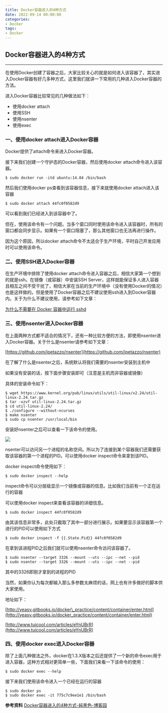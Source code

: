 ```yaml
---
title: Docker容器进入的4种方式
date: 2022-09-14 00:00:00
categories:
- Docker
tags:
- Docker
---
```


<!-- more -->


## Docker容器进入的4种方式

___

在使用Docker创建了容器之后，大家比较关心的就是如何进入该容器了，其实进入Docker容器有好几多种方式，这里我们就讲一下常用的几种进入Docker容器的方法。

进入Docker容器比较常见的几种做法如下：

-   使用docker attach
-   使用SSH
-   使用nsenter
-   使用exec

### 一、使用docker attach进入Docker容器

Docker提供了attach命令来进入Docker容器。

接下来我们创建一个守护态的Docker容器，然后使用docker attach命令进入该容器。

```
$ sudo docker run -itd ubuntu:14.04 /bin/bash  
```

然后我们使用docker ps查看到该容器信息，接下来就使用docker attach进入该容器

```
$ sudo docker attach 44fc0f0582d9  
```


可以看到我们已经进入到该容器中了。

但在，使用该命令有一个问题。当多个窗口同时使用该命令进入该容器时，所有的窗口都会同步显示。如果有一个窗口阻塞了，那么其他窗口也无法再进行操作。

因为这个原因，所以docker attach命令不太适合于生产环境，平时自己开发应用时可以使用该命令。

### 二、使用SSH进入Docker容器

在生产环境中排除了使用docker attach命令进入容器之后，相信大家第一个想到的就是ssh。在镜像（或容器）中安装SSH Server，这样就能保证多人进入容器且相互之间不受干扰了，相信大家在当前的生产环境中（没有使用Docker的情况）也是这样做的。但是使用了Docker容器之后不建议使用ssh进入到Docker容器内。关于为什么不建议使用，请参考如下文章：

[为什么不需要在 Docker 容器中运行 sshd](http://www.oschina.net/translate/why-you-dont-need-to-run-sshd-in-docker?cmp)

### 三、使用nsenter进入Docker容器

在上面两种方式都不适合的情况下，还有一种比较方便的方法，即使用nsenter进入Docker容器。关于什么是nsenter请参考如下文章：

[https://github.com/jpetazzo/nsenter](https://github.com/jpetazzo/nsenter)

在了解了什么是nsenter之后，系统默认将我们需要的nsenter安装到主机中

如果没有安装的话，按下面步骤安装即可（注意是主机而非容器或镜像）

具体的安装命令如下：

```
$ wget https://www.kernel.org/pub/linux/utils/util-linux/v2.24/util-linux-2.24.tar.gz
$ tar -xzvf util-linux-2.24.tar.gz
$ cd util-linux-2.24/  
$ ./configure --without-ncurses
$ make nsenter
$ sudo cp nsenter /usr/local/bin
```

安装好nsenter之后可以查看一下该命令的使用。

![](https://img.darklorder.com/img/202308221521097.png)

nsenter可以访问另一个进程的名称空间。所以为了连接到某个容器我们还需要获取该容器的第一个进程的PID。可以使用docker inspect命令来拿到该PID。

docker inspect命令使用如下：

```
$ sudo docker inspect --help 
```

inspect命令可以分层级显示一个镜像或容器的信息。比如我们当前有一个正在运行的容器

可以使用docker inspect来查看该容器的详细信息。

```
$ sudo docker inspect 44fc0f0582d9  
```

由其该信息非常多，此处只截取了其中一部分进行展示。如果要显示该容器第一个进行的PID可以使用如下方式

```
$ sudo docker inspect -f {{.State.Pid}} 44fc0f0582d9  
```

在拿到该进程PID之后我们就可以使用nsenter命令访问该容器了。

```
$ sudo nsenter --target 3326 --mount --uts --ipc --net --pid
$ sudo nsenter --target 3326 --mount --uts --ipc --net --pid
```

其中的3326即刚才拿到的进程的PID

当然，如果你认为每次都输入那么多参数太麻烦的话，网上也有许多做好的脚本供大家使用。

地址如下：

[http://yeasy.gitbooks.io/docker\_practice/content/container/enter.html](http://yeasy.gitbooks.io/docker_practice/content/container/enter.html)

[http://www.tuicool.com/articles/eYnUBrR](http://www.tuicool.com/articles/eYnUBrR)

### **四、使用docker exec进入Docker容器**

除了上面几种做法之外，docker在1.3.X版本之后还提供了一个新的命令exec用于进入容器，这种方式相对更简单一些，下面我们来看一下该命令的使用：

```
$ sudo docker exec --help   
```

接下来我们使用该命令进入一个已经在运行的容器

```
$ sudo docker ps  
$ sudo docker exec -it 775c7c9ee1e1 /bin/bash
```







**参考资料**
[Docker容器进入的4种方式-純黑色-博客园](https://www.cnblogs.com/xhyan/p/6593075.html)


